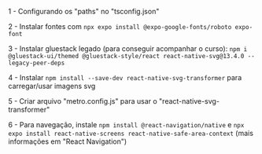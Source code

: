 1 - Configurando os "paths" no "tsconfig.json"

2 - Instalar fontes com `npx expo install @expo-google-fonts/roboto expo-font`

3 - Instalar gluestack legado (para conseguir acompanhar o curso): `npm i @gluestack-ui/themed @gluestack-style/react react-native-svg@13.4.0 --legacy-peer-deps`

4 - Instalar `npm install --save-dev react-native-svg-transformer` para carregar/usar imagens svg

5 - Criar arquivo "metro.config.js" para usar o "react-native-svg-transformer"

6 - Para navegação, instale `npm install @react-navigation/native` e `npx expo install react-native-screens react-native-safe-area-context` (mais informações em "React Navigation")
